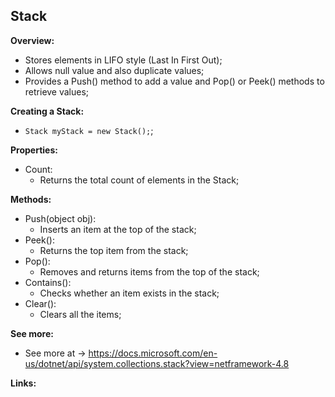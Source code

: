 ## Stack

**Overview:**

- Stores elements in LIFO style (Last In First Out);
- Allows null value and also duplicate values;
- Provides a Push() method to add a value and Pop() or Peek() methods to retrieve values;

**Creating a Stack:**

- `Stack myStack = new Stack();`;

**Properties:**

- Count:
  - Returns the total count of elements in the Stack;

**Methods:**

- Push(object obj):
  - Inserts an item at the top of the stack;
- Peek():
  - Returns the top item from the stack;
- Pop():
  - Removes and returns items from the top of the stack;
- Contains():
  - Checks whether an item exists in the stack;
- Clear():
  - Clears all the items;

**See more:**

- See more at -> https://docs.microsoft.com/en-us/dotnet/api/system.collections.stack?view=netframework-4.8

**Links:**
